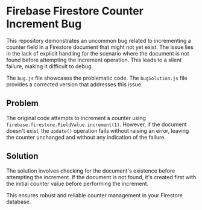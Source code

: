 # Firebase Firestore Counter Increment Bug

This repository demonstrates an uncommon bug related to incrementing a counter field in a Firestore document that might not yet exist.  The issue lies in the lack of explicit handling for the scenario where the document is not found before attempting the increment operation. This leads to a silent failure, making it difficult to debug.

The `bug.js` file showcases the problematic code.  The `bugSolution.js` file provides a corrected version that addresses this issue.

## Problem
The original code attempts to increment a counter using `firebase.firestore.FieldValue.increment(1)`. However, if the document doesn't exist, the `update()` operation fails without raising an error, leaving the counter unchanged and without any indication of the failure.

## Solution
The solution involves checking for the document's existence before attempting the increment.  If the document is not found, it's created first with the initial counter value before performing the increment.

This ensures robust and reliable counter management in your Firestore database.